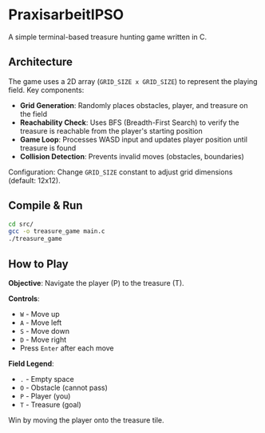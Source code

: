 # PraxisarbeitIPSO

A simple terminal-based treasure hunting game written in C.

## Architecture

The game uses a 2D array (`GRID_SIZE x GRID_SIZE`) to represent the playing field. Key components:

- **Grid Generation**: Randomly places obstacles, player, and treasure on the field
- **Reachability Check**: Uses BFS (Breadth-First Search) to verify the treasure is reachable from the player's starting position
- **Game Loop**: Processes WASD input and updates player position until treasure is found
- **Collision Detection**: Prevents invalid moves (obstacles, boundaries)

Configuration: Change `GRID_SIZE` constant to adjust grid dimensions (default: 12x12).

## Compile & Run

```bash
cd src/
gcc -o treasure_game main.c
./treasure_game
```

## How to Play

**Objective**: Navigate the player (P) to the treasure (T).

**Controls**:
- `W` - Move up
- `A` - Move left
- `S` - Move down
- `D` - Move right
- Press `Enter` after each move

**Field Legend**:
- `.` - Empty space
- `O` - Obstacle (cannot pass)
- `P` - Player (you)
- `T` - Treasure (goal)

Win by moving the player onto the treasure tile.
